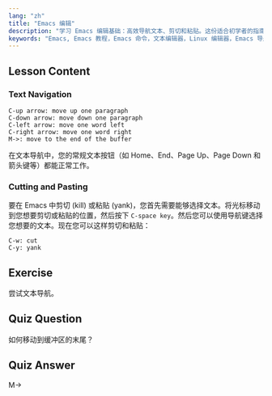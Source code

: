 ```yaml
---
lang: "zh"
title: "Emacs 编辑"
description: "学习 Emacs 编辑基础：高效导航文本、剪切和粘贴。这份适合初学者的指南将帮助您掌握 Emacs 在 Linux 中的基本命令。"
keywords: "Emacs, Emacs 教程，Emacs 命令，文本编辑器，Linux 编辑器，Emacs 导航，Emacs 初学者，Emacs 指南"
---
```


## Lesson Content

### Text Navigation

```
C-up arrow: move up one paragraph
C-down arrow: move down one paragraph
C-left arrow: move one word left
C-right arrow: move one word right
M->: move to the end of the buffer
```

在文本导航中，您的常规文本按钮（如 Home、End、Page Up、Page Down 和箭头键等）都能正常工作。

### Cutting and Pasting

要在 Emacs 中剪切 (kill) 或粘贴 (yank)，您首先需要能够选择文本。将光标移动到您想要剪切或粘贴的位置，然后按下 `C-space key`。然后您可以使用导航键选择您想要的文本。现在您可以这样剪切和粘贴：

```
C-w: cut
C-y: yank
```

## Exercise

尝试文本导航。

## Quiz Question

如何移动到缓冲区的末尾？

## Quiz Answer

M->
